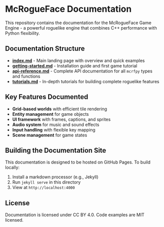 # McRogueFace Documentation

This repository contains the documentation for the McRogueFace Game Engine - a powerful roguelike engine that combines C++ performance with Python flexibility.

## Documentation Structure

- **[index.md](index.md)** - Main landing page with overview and quick examples
- **[getting-started.md](getting-started.md)** - Installation guide and first game tutorial
- **[api-reference.md](api-reference.md)** - Complete API documentation for all `mcrfpy` types and functions
- **[tutorials.md](tutorials.md)** - In-depth tutorials for building complete roguelike features

## Key Features Documented

- **Grid-based worlds** with efficient tile rendering
- **Entity management** for game objects
- **UI framework** with frames, captions, and sprites
- **Audio system** for music and sound effects
- **Input handling** with flexible key mapping
- **Scene management** for game states

## Building the Documentation Site

This documentation is designed to be hosted on GitHub Pages. To build locally:

1. Install a markdown processor (e.g., Jekyll)
2. Run `jekyll serve` in this directory
3. View at `http://localhost:4000`

## License

Documentation is licensed under CC BY 4.0. Code examples are MIT licensed.
